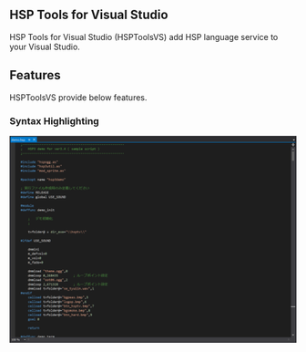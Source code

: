 HSP Tools for Visual Studio
----
HSP Tools for Visual Studio (HSPToolsVS) add HSP language service to your Visual Studio. 


## Features
HSPToolsVS provide below features.  


### Syntax Highlighting
![alt](img/syntax-highlight.png)